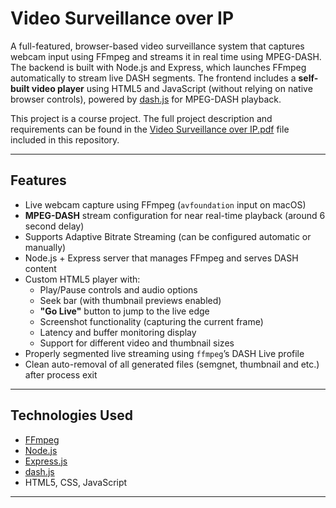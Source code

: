 # Video Surveillance over IP

A full-featured, browser-based video surveillance system that captures webcam input using FFmpeg and streams it in real time using MPEG-DASH. The backend is built with Node.js and Express, which launches FFmpeg automatically to stream live DASH segments. The frontend includes a **self-built video player** using HTML5 and JavaScript (without relying on native browser controls), powered by [dash.js](https://github.com/Dash-Industry-Forum/dash.js) for MPEG-DASH playback.

This project is a course project. The full project description and requirements can be found in the [Video Surveillance over IP.pdf](./Video%20Surveillance%20over%20IP.pdf) file included in this repository.


---

## Features

- Live webcam capture using FFmpeg (`avfoundation` input on macOS)
- **MPEG-DASH** stream configuration for near real-time playback (around 6 second delay)
- Supports Adaptive Bitrate Streaming (can be configured automatic or manually)
- Node.js + Express server that manages FFmpeg and serves DASH content
- Custom HTML5 player with:
  - Play/Pause controls and audio options
  - Seek bar (with thumbnail previews enabled)
  - **"Go Live"** button to jump to the live edge
  - Screenshot functionality (capturing the current frame)
  - Latency and buffer monitoring display
  - Support for different video and thumbnail sizes
- Properly segmented live streaming using `ffmpeg`’s DASH Live profile
- Clean auto-removal of all generated files (semgnet, thumbnail and etc.) after process exit

---

## Technologies Used

- [FFmpeg](https://ffmpeg.org/)
- [Node.js](https://nodejs.org/)
- [Express.js](https://expressjs.com/)
- [dash.js](https://github.com/Dash-Industry-Forum/dash.js)
- HTML5, CSS, JavaScript

---
